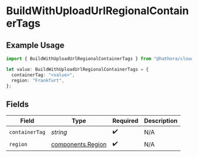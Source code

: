 # BuildWithUploadUrlRegionalContainerTags

## Example Usage

```typescript
import { BuildWithUploadUrlRegionalContainerTags } from "@hathora/cloud-sdk-typescript/models/components";

let value: BuildWithUploadUrlRegionalContainerTags = {
  containerTag: "<value>",
  region: "Frankfurt",
};
```

## Fields

| Field                                                  | Type                                                   | Required                                               | Description                                            |
| ------------------------------------------------------ | ------------------------------------------------------ | ------------------------------------------------------ | ------------------------------------------------------ |
| `containerTag`                                         | *string*                                               | :heavy_check_mark:                                     | N/A                                                    |
| `region`                                               | [components.Region](../../models/components/region.md) | :heavy_check_mark:                                     | N/A                                                    |